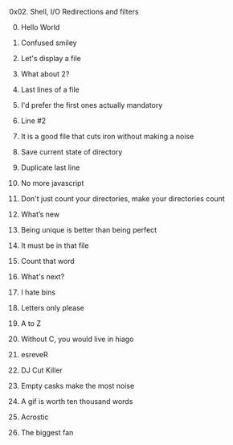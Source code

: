 0x02. Shell, I/O Redirections and filters

0. Hello World

1. Confused smiley

2. Let's display a file

3. What about 2?

4. Last lines of a file

5. I'd prefer the first ones actually
mandatory


6. Line #2

7. It is a good file that cuts iron without making a noise

8. Save current state of directory

9. Duplicate last line

10. No more javascript

11. Don't just count your directories, make your directories count

12. What’s new

13. Being unique is better than being perfect

14. It must be in that file

15. Count that word

16. What's next?

17. I hate bins

18. Letters only please

19. A to Z

20. Without C, you would live in hiago

21. esreveR

22. DJ Cut Killer

23. Empty casks make the most noise

24. A gif is worth ten thousand words

25. Acrostic

26. The biggest fan
